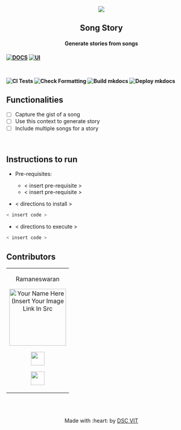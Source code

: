 <p align="center">
<a href="https://dscvit.com">
	<img src="https://user-images.githubusercontent.com/30529572/72455010-fb38d400-37e7-11ea-9c1e-8cdeb5f5906e.png" />
</a>
	<h2 align="center"> Song Story </h2>
	<h4 align="center"> Generate stories from songs <h4>
</p>
	
[![DOCS](https://img.shields.io/badge/Documentation-see%20docs-green?style=flat-square&logo=appveyor)](INSERT_LINK_FOR_DOCS_HERE) 
  [![UI ](https://img.shields.io/badge/User%20Interface-Link%20to%20UI-orange?style=flat-square&logo=appveyor)](INSERT_UI_LINK_HERE)

<br>


![CI Tests](https://github.com/GDGVIT/song-story-backend/workflows/CI%20Tests/badge.svg)
![Check Formatting](https://github.com/GDGVIT/song-story-backend/workflows/Check%20Formatting/badge.svg)
![Build mkdocs](https://github.com/GDGVIT/song-story-backend/workflows/Build%20mkdocs/badge.svg)
![Deploy mkdocs](https://github.com/GDGVIT/song-story-backend/workflows/Deploy%20mkdocs/badge.svg)

## Functionalities

- [ ]  Capture the gist of a song
- [ ]  Use this context to generate story
- [ ]  Include multiple songs for a story

<br>


## Instructions to run

* Pre-requisites:
	-  < insert pre-requisite >
	-  < insert pre-requisite >

* < directions to install > 

```bash
< insert code >
```

* < directions to execute >

```bash
< insert code >
```

## Contributors

<table>
<tr align="center">


<td>

Ramaneswaran

<p align="center">
<img src = "https://dscvit.com/images/dsc-logo-square.svg" width="150" height="150" alt="Your Name Here (Insert Your Image Link In Src">
</p>
<p align="center">

<a href = "https://github.com/ramaneswaran"><img src = "http://www.iconninja.com/files/241/825/211/round-collaboration-social-github-code-circle-network-icon.svg" width="36" height = "36"/></a>
<a href = "https://www.linkedin.com/in/ramaneswaran-s-76622416b/">

<img src = "http://www.iconninja.com/files/863/607/751/network-linkedin-social-connection-circular-circle-media-icon.svg" width="36" height="36"/>
</a>
</p>
</td>
</tr>
</table>
<br>
<br>

<p align="center">
	Made with :heart: by <a href="https://dscvit.com">DSC VIT</a>
</p>

